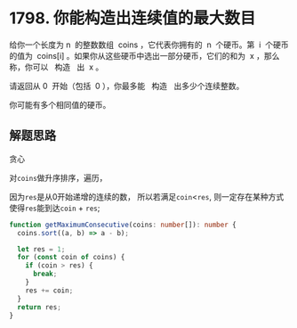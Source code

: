 # 1798. 你能构造出连续值的最大数目

给你一个长度为 n  的整数数组  coins ，它代表你拥有的  n  个硬币。第  i  个硬币的值为  coins[i] 。如果你从这些硬币中选出一部分硬币，它们的和为  x ，那么称，你可以   构造   出  x 。

请返回从 0  开始（包括  0 ），你最多能   构造   出多少个连续整数。

你可能有多个相同值的硬币。

## 解题思路

贪心

对`coins`做升序排序，遍历，

因为`res`是从0开始递增的连续的数， 所以若满足`coin`<`res`,
则一定存在某种方式使得`res`能到达`coin` + `res`;


```typescript
function getMaximumConsecutive(coins: number[]): number {
  coins.sort((a, b) => a - b);

  let res = 1;
  for (const coin of coins) {
    if (coin > res) {
      break;
    }
    res += coin;
  }
  return res;
}
```
